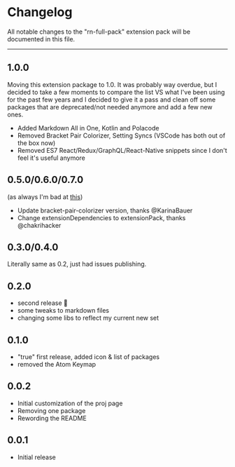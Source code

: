 # Changelog

All notable changes to the "rn-full-pack" extension pack will be documented in this file.

---

## 1.0.0

Moving this extension package to 1.0.
It was probably way overdue, but I decided to take a few moments to compare the list VS what I've been using for the past few years and I decided to give it a pass and clean off some packages that are deprecated/not needed anymore and add a few new ones.

- Added Markdown All in One, Kotlin and Polacode
- Removed Bracket Pair Colorizer, Setting Syncs (VSCode has both out of the box now)
- Removed ES7 React/Redux/GraphQL/React-Native snippets since I don't feel it's useful anymore

## 0.5.0/0.6.0/0.7.0

(as always I'm bad at [this](https://code.visualstudio.com/api/working-with-extensions/publishing-extension))

- Update bracket-pair-colorizer version, thanks @KarinaBauer
- Change extensionDependencies to extensionPack, thanks @chakrihacker

## 0.3.0/0.4.0

Literally same as 0.2, just had issues publishing.

## 0.2.0

- second release 🚀
- some tweaks to markdown files
- changing some libs to reflect my current new set

## 0.1.0

- "true" first release, added icon & list of packages
- removed the Atom Keymap

## 0.0.2

- Initial customization of the proj page
- Removing one package
- Rewording the README

## 0.0.1

- Initial release
